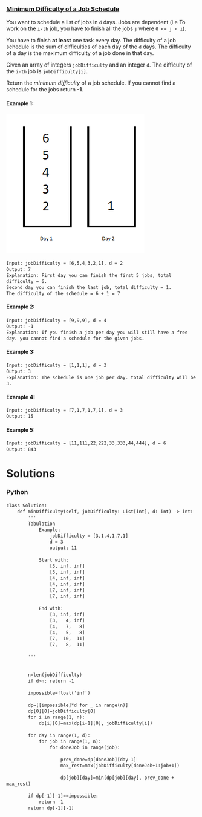 ### [Minimum Difficulty of a Job Schedule](https://leetcode.com/problems/minimum-difficulty-of-a-job-schedule/) <br>

You want to schedule a list of jobs in `d` days. Jobs are dependent (i.e To work on the `i-th` job, you have to finish all the jobs `j` where `0 <= j < i`).

You have to finish **at least** one task every day. The difficulty of a job schedule is the sum of difficulties of each day of the `d` days. The difficulty of a day is the maximum difficulty of a job done in that day.

Given an array of integers `jobDifficulty` and an integer `d`. The difficulty of the `i-th` job is `jobDifficulty[i]`.

Return the *minimum difficulty* of a job schedule. If you cannot find a schedule for the jobs return **-1**.




#### Example 1:
<img src="../../../../../images/1335.png">

```
Input: jobDifficulty = [6,5,4,3,2,1], d = 2
Output: 7
Explanation: First day you can finish the first 5 jobs, total difficulty = 6.
Second day you can finish the last job, total difficulty = 1.
The difficulty of the schedule = 6 + 1 = 7 

```

#### Example 2:

```
Input: jobDifficulty = [9,9,9], d = 4
Output: -1
Explanation: If you finish a job per day you will still have a free day. you cannot find a schedule for the given jobs.

```


#### Example 3:

```
Input: jobDifficulty = [1,1,1], d = 3
Output: 3
Explanation: The schedule is one job per day. total difficulty will be 3.

```


#### Example 4:

```
Input: jobDifficulty = [7,1,7,1,7,1], d = 3
Output: 15

```


#### Example 5:

```
Input: jobDifficulty = [11,111,22,222,33,333,44,444], d = 6
Output: 843

```

# Solutions

### Python
```
class Solution:
    def minDifficulty(self, jobDifficulty: List[int], d: int) -> int:
        '''
        Tabulation
            Example:
                jobDifficulty = [3,1,4,1,7,1]
                d = 3
                output: 11
        
            Start with:
                [3, inf, inf]
                [3, inf, inf]
                [4, inf, inf]
                [4, inf, inf]
                [7, inf, inf]
                [7, inf, inf]        
                
            End with:
                [3, inf, inf]
                [3,   4, inf]
                [4,   7,   8]
                [4,   5,   8]
                [7,  10,  11]
                [7,   8,  11]        
        
        '''
        
        
        n=len(jobDifficulty)
        if d>n: return -1
        
        impossible=float('inf')
        
        dp=[[impossible]*d for _ in range(n)]
        dp[0][0]=jobDifficulty[0]
        for i in range(1, n):
            dp[i][0]=max(dp[i-1][0], jobDifficulty[i])
        
        for day in range(1, d):
            for job in range(1, n):
                for doneJob in range(job):
                    
                    prev_done=dp[doneJob][day-1]
                    max_rest=max(jobDifficulty[doneJob+1:job+1])
                    
                    dp[job][day]=min(dp[job][day], prev_done + max_rest)
                    
        if dp[-1][-1]==impossible:
            return -1
        return dp[-1][-1]
```

